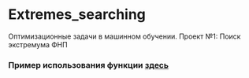 # Extremes_searching
Оптимизационные задачи в машинном обучении. Проект №1: Поиск экстремума ФНП 
<html>
	<body>
		<h3>Пример использования функции <a href="">здесь</a></h3>
  </body>
</html>
